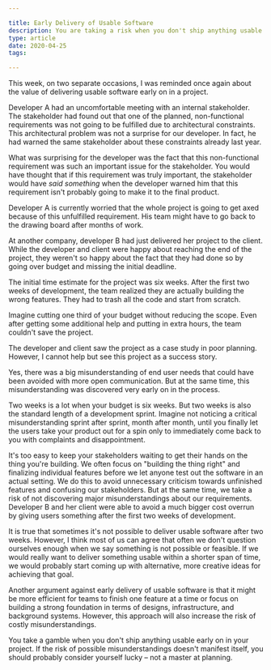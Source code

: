 ```yaml
---

title: Early Delivery of Usable Software
description: You are taking a risk when you don't ship anything usable early on in a software project.
type: article
date: 2020-04-25
tags:

---
```


This week, on two separate occasions, I was reminded once again about the value of delivering usable software early on in a project.

Developer A had an uncomfortable meeting with an internal stakeholder. The stakeholder had found out that one of the planned, non-functional requirements was not going to be fulfilled due to architectural constraints. This architectural problem was not a surprise for our developer. In fact, he had warned the same stakeholder about these constraints already last year.

What was surprising for the developer was the fact that this non-functional requirement was such an important issue for the stakeholder. You would have thought that if this requirement was truly important, the stakeholder would have *said something* when the developer warned him that this requirement isn't probably going to make it to the final product.

Developer A is currently worried that the whole project is going to get axed because of this unfulfilled requirement. His team might have to go back to the drawing board after months of work.

At another company, developer B had just delivered her project to the client. While the developer and client were happy about reaching the end of the project, they weren't so happy about the fact that they had done so by going over budget and missing the initial deadline.

The initial time estimate for the project was six weeks. After the first two weeks of development, the team realized they are actually building the wrong features. They had to trash all the code and start from scratch.

Imagine cutting one third of your budget without reducing the scope. Even after getting some additional help and putting in extra hours, the team couldn't save the project.

The developer and client saw the project as a case study in poor planning. However, I cannot help but see this project as a success story.

Yes, there was a big misunderstanding of end user needs that could have been avoided with more open communication. But at the same time, this misunderstanding was discovered very early on in the process.

Two weeks is a lot when your budget is six weeks. But two weeks is also the standard length of a development sprint. Imagine not noticing a critical misunderstanding sprint after sprint, month after month, until you finally let the users take your product out for a spin only to immediately come back to you with complaints and disappointment.

It's too easy to keep your stakeholders waiting to get their hands on the thing you're building. We often focus on "building the thing right" and finalizing individual features before we let anyone test out the software in an actual setting. We do this to avoid unnecessary criticism towards unfinished features and confusing our stakeholders. But at the same time, we take a risk of not discovering major misunderstandings about our requirements. Developer B and her client were able to avoid a much bigger cost overrun by giving users something after the first two weeks of development.

It is true that sometimes it's not possible to deliver usable software after two weeks. However, I think most of us can agree that often we don't question ourselves enough when we say something is not possible or feasible. If we would really want to deliver something usable within a shorter span of time, we would probably start coming up with alternative, more creative ideas for achieving that goal.

Another argument against early delivery of usable software is that it might be more efficient for teams to finish one feature at a time or focus on building a strong foundation in terms of designs, infrastructure, and background systems. However, this approach will also increase the risk of costly misunderstandings.

You take a gamble when you don't ship anything usable early on in your project. If the risk of possible misunderstandings doesn't manifest itself, you should probably consider yourself lucky – not a master at planning.
